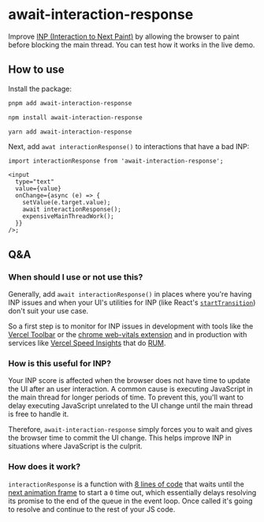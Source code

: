 # await-interaction-response

Improve [INP (Interaction to Next Paint)](https://web.dev/articles/inp) by allowing the browser to paint before blocking the main thread. You can test how it works in the live demo.

## How to use

Install the package:

```bash
pnpm add await-interaction-response
```

```bash
npm install await-interaction-response
```

```bash
yarn add await-interaction-response
```

Next, add `awat interactionResponse()` to interactions that have a bad INP:

```tsx
import interactionResponse from 'await-interaction-response';

<input
  type="text"
  value={value}
  onChange={async (e) => {
    setValue(e.target.value);
    await interactionResponse();
    expensiveMainThreadWork();
  }}
/>;
```

## Q&A

### When should I use or not use this?

Generally, add `await interactionResponse()` in places where you're having INP issues and when your UI's utilities for INP (like React's [`startTransition`](https://react.dev/reference/react/useTransition#starttransition)) don't suit your use case.

So a first step is to monitor for INP issues in development with tools like the [Vercel Toolbar](https://vercel.com/changelog/interaction-timing-tool) or the [chrome web-vitals extension](https://chromewebstore.google.com/detail/web-vitals/ahfhijdlegdabablpippeagghigmibma?hl=en) and
in production with services like [Vercel Speed Insights](https://github.com/vercel/speed-insights) that do [RUM](https://en.wikipedia.org/wiki/Real_user_monitoring).

### How is this useful for INP?

Your INP score is affected when the browser does not have time to update the UI after an user interaction. A common cause is executing JavaScript in the main thread for longer periods of time. To prevent this, you'll want to delay executing JavaScript unrelated to the UI change until the main thread is free to handle it.

Therefore, `await-interaction-response` simply forces you to wait and gives the browser time to commit the UI change. This helps improve INP in situations where JavaScript is the culprit.

### How does it work?

`interactionResponse` is a function with [8 lines of code](./src/interaction-response.ts) that waits until the [next animation frame](https://developer.mozilla.org/en-US/docs/Web/API/Window/requestAnimationFrame) to start a `0` time out, which essentially delays resolving its promise to the end of the queue in the event loop. Once called it's going to resolve and continue to the rest of your JS code.
